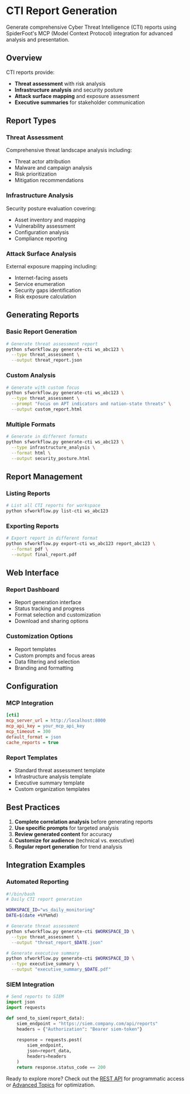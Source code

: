 # CTI Report Generation

Generate comprehensive Cyber Threat Intelligence (CTI) reports using SpiderFoot's MCP (Model Context Protocol) integration for advanced analysis and presentation.

## Overview

CTI reports provide:
- **Threat assessment** with risk analysis
- **Infrastructure analysis** and security posture
- **Attack surface mapping** and exposure assessment
- **Executive summaries** for stakeholder communication

## Report Types

### Threat Assessment
Comprehensive threat landscape analysis including:
- Threat actor attribution
- Malware and campaign analysis
- Risk prioritization
- Mitigation recommendations

### Infrastructure Analysis
Security posture evaluation covering:
- Asset inventory and mapping
- Vulnerability assessment
- Configuration analysis
- Compliance reporting

### Attack Surface Analysis
External exposure mapping including:
- Internet-facing assets
- Service enumeration
- Security gaps identification
- Risk exposure calculation

## Generating Reports

### Basic Report Generation
```bash
# Generate threat assessment report
python sfworkflow.py generate-cti ws_abc123 \
  --type threat_assessment \
  --output threat_report.json
```

### Custom Analysis
```bash
# Generate with custom focus
python sfworkflow.py generate-cti ws_abc123 \
  --type threat_assessment \
  --prompt "Focus on APT indicators and nation-state threats" \
  --output custom_report.html
```

### Multiple Formats
```bash
# Generate in different formats
python sfworkflow.py generate-cti ws_abc123 \
  --type infrastructure_analysis \
  --format html \
  --output security_posture.html
```

## Report Management

### Listing Reports
```bash
# List all CTI reports for workspace
python sfworkflow.py list-cti ws_abc123
```

### Exporting Reports
```bash
# Export report in different format
python sfworkflow.py export-cti ws_abc123 report_abc123 \
  --format pdf \
  --output final_report.pdf
```

## Web Interface

### Report Dashboard
- Report generation interface
- Status tracking and progress
- Format selection and customization
- Download and sharing options

### Customization Options
- Report templates
- Custom prompts and focus areas
- Data filtering and selection
- Branding and formatting

## Configuration

### MCP Integration
```ini
[cti]
mcp_server_url = http://localhost:8000
mcp_api_key = your_mcp_api_key
mcp_timeout = 300
default_format = json
cache_reports = true
```

### Report Templates
- Standard threat assessment template
- Infrastructure analysis template
- Executive summary template
- Custom organization templates

## Best Practices

1. **Complete correlation analysis** before generating reports
2. **Use specific prompts** for targeted analysis
3. **Review generated content** for accuracy
4. **Customize for audience** (technical vs. executive)
5. **Regular report generation** for trend analysis

## Integration Examples

### Automated Reporting
```bash
#!/bin/bash
# Daily CTI report generation

WORKSPACE_ID="ws_daily_monitoring"
DATE=$(date +%Y%m%d)

# Generate threat assessment
python sfworkflow.py generate-cti $WORKSPACE_ID \
  --type threat_assessment \
  --output "threat_report_$DATE.json"

# Generate executive summary
python sfworkflow.py generate-cti $WORKSPACE_ID \
  --type executive_summary \
  --output "executive_summary_$DATE.pdf"
```

### SIEM Integration
```python
# Send reports to SIEM
import json
import requests

def send_to_siem(report_data):
    siem_endpoint = "https://siem.company.com/api/reports"
    headers = {"Authorization": "Bearer siem-token"}
    
    response = requests.post(
        siem_endpoint,
        json=report_data,
        headers=headers
    )
    return response.status_code == 200
```

Ready to explore more? Check out the [REST API](../api/rest_api.md) for programmatic access or [Advanced Topics](../advanced/performance_tuning.md) for optimization.
